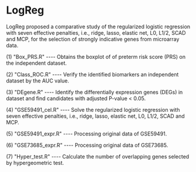# LogReg
LogReg proposed a comparative study of the regularized logistic regression with seven effective penalties, i.e., ridge, lasso, elastic net, L0, L1/2, SCAD and MCP, for the selection of strongly indicative genes from microarray data. 

(1) "Box_PRS.R"  ----  Obtains the boxplot of of preterm risk score (PRS) on the independent dataset.

(2) "Class_ROC.R" ----   Verify the identified biomarkers an independent dataset by the AUC value.
						 					 
(3) "DEgene.R" ----   Identify the differentially expression genes (DEGs) in dataset 
					   and find candidates with adjusted P-value < 0.05.		

(4) "GSE59491_cel.R" ----  Solve the regularized logistic regression with seven effective penalties, 
							i.e., ridge, lasso, elastic net, L0, L1/2, SCAD and MCP. 				  

(5) "GSE59491_expr.R" ----  Processing original data of GSE59491. 	

(6) "GSE73685_expr.R" ----  Processing original data of GSE73685. 	

(7) "Hyper_test.R" ----  Calculate the number of overlapping genes selected by hypergeometric test. 	
